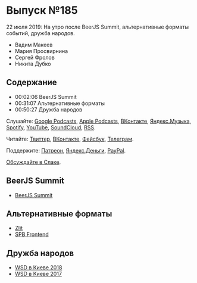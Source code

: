 # Выпуск №185

22 июля 2019: На утро после BeerJS Summit, альтернативные форматы событий, дружба народов.

- Вадим Макеев
- Мария Просвирнина
- Сергей Фролов
- Никита Дубко

## Содержание

- 00:02:06 BeerJS Summit
- 00:31:07 Альтернативные форматы
- 00:50:27 Дружба народов

Слушайте: [Google Podcasts](https://podcasts.google.com/?feed=aHR0cHM6Ly93ZWItc3RhbmRhcmRzLnJ1L3BvZGNhc3QvZmVlZC8), [Apple Podcasts](https://itunes.apple.com/podcast/id1080500016), [ВКонтакте](https://vk.com/podcasts-32017543), [Яндекс.Музыка](https://music.yandex.ru/album/6245956), [Spotify](https://open.spotify.com/show/3rzAcADjpBpXt73L0epTjV), [YouTube](https://www.youtube.com/playlist?list=PLMBnwIwFEFHcwuevhsNXkFTcadeX5R1Go), [SoundCloud](https://soundcloud.com/web-standards), [RSS](https://web-standards.ru/podcast/feed/).

Читайте: [Твиттер](https://twitter.com/webstandards_ru), [ВКонтакте](https://vk.com/webstandards_ru), [Фейсбук](https://www.facebook.com/webstandardsru), [Телеграм](https://t.me/webstandards_ru).

Поддержите: [Патреон](https://www.patreon.com/webstandards_ru), [Яндекс.Деньги](https://money.yandex.ru/to/41001119329753), [PayPal](https://www.paypal.me/pepelsbey).

[Обсуждайте в Слаке](http://slack.web-standards.ru/).

## BeerJS Summit

- [BeerJS Summit](https://beerjssummit.com/)

## Альтернативные форматы

- [Zlit](https://www.facebook.com/zlit.event/)
- [SPB Frontend](https://twitter.com/spb_frontend)

## Дружба народов

- [WSD в Киеве 2018](https://www.youtube.com/playlist?list=PLMBnwIwFEFHe5IRtm6aKN0VBUBnuog_wp)
- [WSD в Киеве 2017](https://www.youtube.com/playlist?list=PLMBnwIwFEFHcr7Ar9b6B29J-fXXOMZlOW)
